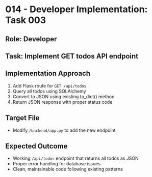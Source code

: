 # 014 - Developer Implementation: Task 003

## Role: Developer
## Task: Implement GET todos API endpoint

## Implementation Approach
1. Add Flask route for `GET /api/todos`
2. Query all todos using SQLAlchemy
3. Convert to JSON using existing to_dict() method
4. Return JSON response with proper status code

## Target File
- Modify `/backend/app.py` to add the new endpoint

## Expected Outcome
- Working `/api/todos` endpoint that returns all todos as JSON
- Proper error handling for database issues
- Clean, maintainable code following existing patterns